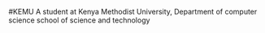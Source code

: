 #KEMU
A student at Kenya Methodist University,
Department of computer science
school of science and technology
